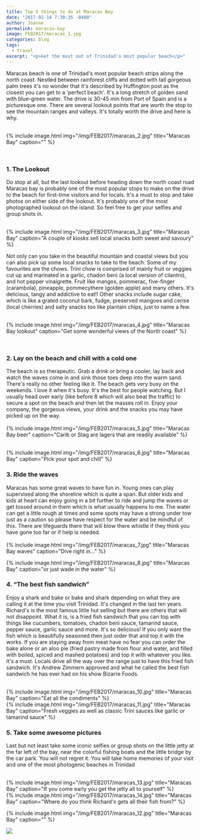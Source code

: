 ```yaml
---
title: Top 5 things to do at Maracas Bay
date: "2017-02-14 7:30:35 -0400"
author: Joanne
permalink: maracas-bay
image: FEB2017/maracas_1.jpg
categories: blog
tags:
  - travel
excerpt: "<p>Get the most out of Trinidad's most popular beach</p>"
---
```


Maracas beach is one of Trinidad's most popular beach strips along the north coast. Nestled between rainforest cliffs and dotted with tall gorgeous palm trees it's no wonder that it's described by Huffington post as the closest you can get to a 'perfect beach'.  It's a long stretch of golden sand with blue-green water. The drive is 30-45 min from Port of Spain and is a picturesque one. There are several lookout points that are worth the stop to see the mountain ranges and valleys.  It's totally worth the drive and here is why.
<br>
<br>

{% include image.html
            img="/img/FEB2017/maracas_2.jpg"
            title="Maracas Bay"
            caption="" %}

<br>

### 1. The Lookout
Do stop at all, but the last lookout before heading down the north coast road Maracas bay is probably one of the  most popular stops to make on the drive to the beach for first-time visitors and for locals. It's a must to stop and take photos on either side of the lookout.  It's probably one of the most photographed lookout on the island.  So feel free to get your selfies and group shots in.

<br>
{% include image.html
            img="/img/FEB2017/maracas_3.jpg"
            title="Maracas Bay"
            caption="A couple of kiosks sell local snacks both sweet and savoury" %}

Not only can you take in the beautiful mountain and coastal views but you can also pick up some local snacks to take to the beach.  Some of my favourites are the chows. Trini chow is comprised of mainly fruit or veggies cut up and marinated in a garlic, chadon beni (a local version of cilantro), and hot pepper vinaigrette. Fruit like mangos, pommerac, five-finger (carambola), pineapple, pommecythere (golden apple) and many others.  It's delicious, tangy and addictive to eat!! Other snacks include sugar cake, which is like a grated coconut bark, fudge, preserved mangoes and cerise (local cherries) and salty snacks too like plantain chips, just to name a few.
<br>
<br>

{% include image.html
            img="/img/FEB2017/maracas_4.jpg"
            title="Maracas Bay lookout"
            caption="Get some wonderful views of the North coast" %}

<br>

### 2. Lay on the beach and chill with a cold one
The beach is so therapeutic. Grab a drink or bring a cooler, lay back and watch the waves come in and sink those toes deep into the warm sand. There's really no other feeling like it.  The beach gets very busy on the weekends.  I love it when it's busy. It's the best for people watching.  But I usually head over early (like before 8 which will also beat the traffic) to secure a spot on the beach and then let the masses roll in. Enjoy your company, the gorgeous views, your drink and the snacks you may have picked up on the way.
<br>
<br>
{% include image.html
            img="/img/FEB2017/maracas_5.jpg"
            title="Maracas Bay beer"
            caption="Carib or Stag are lagers that are readily available" %}

<br>
{% include image.html
            img="/img/FEB2017/maracas_6.jpg"
            title="Maracas Bay"
            caption="Pick your spot and chill" %}

<br>

### 3. Ride the waves
Maracas has some great waves to have fun in.  Young ones can play supervised along the shoreline which is quite a span.  But older kids and kids at heart can enjoy going in a bit further to ride and jump the waves or get tossed around in them which is what usually happens to me.  The water can get a little rough at times and some spots may have a strong under tow just as a caution so please have respect for the water and be mindful of this.   There are lifeguards there that will blow there whistle if they think you have gone too far or if help is needed.
<br>
<br>
{% include image.html
            img="/img/FEB2017/maracas_7.jpg"
            title="Maracas Bay waves"
            caption="Dive right in..." %}
<br>

{% include image.html
            img="/img/FEB2017/maracas_8.jpg"
            title="Maracas Bay"
            caption="or just wade in the water" %}
<br>

### 4. &ldquo;The best fish sandwich&rdquo;                   
Enjoy a shark and bake or bake and shark depending on what they are calling it at the time you visit Trinidad. It's changed in the last ten years. Richard's is the most famous little hut  selling but there are others that will not disappoint.  What it is, is a fried fish sandwich that you can top with things like cucumbers, tomatoes, chadon beni sauce, tamarind sauce, pepper sauce, garlic sauce and more. It's so delicious! If you only want the fish which is beautifully seasoned then just order that and top it with the works.  If you are staying away from meat have no fear you can order the bake alone or an aloo pie (fried pastry made from flour and water, and filled with boiled, spiced and mashed potatoes) and top it with whatever you like. It's a must. Locals drive all the way over the range just to have this fried fish sandwich. It's Andrew  Zimmern approved and what he called the best fish sandwich he has ever had on his show Bizarre Foods.  
<br>

{% include image.html
            img="/img/FEB2017/maracas_10.jpg"
            title="Maracas Bay"
            caption="Eat all the condiments" %}
<br>
{% include image.html
            img="/img/FEB2017/maracas_11.jpg"
            title="Maracas Bay"
            caption="Fresh veggies as well as classic Trini sauces like garlic or tamarind sauce" %}
<br>

### 5. Take some awesome pictures
Last but not least take some iconic selfies or group shots on the little jetty at the far left of the bay, near the colorful fishing boats and the little bridge by the car park.  You will not regret it.  You will take home memories of your visit and one of the most photogenic beaches in Trinidad     
<br>

{% include image.html
            img="/img/FEB2017/maracas_13.jpg"
            title="Maracas Bay"
            caption="If you come early you get the jetty all to yourself" %}
<br>
{% include image.html
            img="/img/FEB2017/maracas_14.jpg"
            title="Maracas Bay"
            caption="Where do you think Richard's gets all their fish from?" %}
<br>

{% include image.html
            img="/img/FEB2017/maracas_12.jpg"
            title="Maracas Bay"
            caption="" %}
<br>

<p class="apple__news__logo"><a href="https://apple.news/TKVtoVhGUQSuiufA4bqI-gg"><img src="{{ basesite.url }}/img/apple_news.svg" /></a></p>
